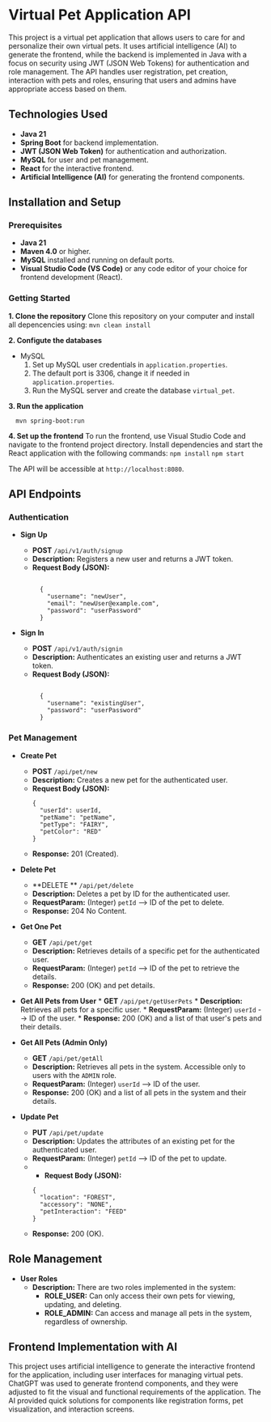 # Virtual Pet Application API
This project is a virtual pet application that allows users to care for and personalize their own virtual pets. 
It uses artificial intelligence (AI) to generate the frontend, while the backend is implemented in Java with a focus 
on security using JWT (JSON Web Tokens) for authentication and role management.
The API handles user registration, pet creation, interaction with pets and roles, ensuring that users and admins have appropriate access based on them.

## Technologies Used
* __Java 21__
* __Spring Boot__ for backend implementation.
* __JWT (JSON Web Token)__ for authentication and authorization.
* __MySQL__ for user and pet management.
* __React__ for the interactive frontend.
* __Artificial Intelligence (AI)__ for generating the frontend components.

## Installation and Setup

### Prerequisites

* __Java 21__
* __Maven 4.0__ or higher.
* __MySQL__ installed and running on default ports.
* __Visual Studio Code (VS Code)__ or any code editor of your choice for frontend development (React).

### Getting Started
**1. Clone the repository**
  Clone this repository on your computer and install all depencencies using: 
  `mvn clean install`

**2. Configute the databases**
  * MySQL
    1. Set up MySQL user credentials in `application.properties`.
    2. The default port is 3306, change it if needed in `application.properties`.
    3. Run the MySQL server and create the database `virtual_pet`.

  **3. Run the application**
  
      mvn spring-boot:run
      
   **4. Set up the frontend**
     To run the frontend, use Visual Studio Code and navigate to the frontend project directory.
     Install dependencies and start the React application with the following commands:
     `npm install`
     `npm start`
     
  The API will be accessible at `http://localhost:8080`.

## API Endpoints

### Authentication
  * **Sign Up**
      * **POST** `/api/v1/auth/signup`
      * **Description:** Registers a new user and returns a JWT token.
      * **Request Body (JSON):**
        ```
        
          {
            "username": "newUser",
            "email": "newUser@example.com",
            "password": "userPassword"
          }
        
        ```
        
   * **Sign In**
     * **POST** `/api/v1/auth/signin`
     * **Description:** Authenticates an existing user and returns a JWT token.
     * **Request Body (JSON):**
        ```
        
          {
            "username": "existingUser",
            "password": "userPassword"
          }
        
        ```

### Pet Management

  * **Create Pet**
    * **POST** `/api/pet/new`
    * **Description:** Creates a new pet for the authenticated user.
    * **Request Body (JSON):**
      ```
      {
        "userId": userId,
        "petName": "petName",
        "petType": "FAIRY",
        "petColor": "RED"
      }
      
      ```
    * **Response:** 201 (Created).

      
  * **Delete Pet**
    * **DELETE ** `/api/pet/delete`
    * **Description:** Deletes a pet by ID for the authenticated user.
    * **RequestParam:** (Integer)  `petId` --> ID of the pet to delete.
    * **Response:** 204 No Content.


  * **Get One Pet**
    * **GET** `/api/pet/get`
    * **Description:** Retrieves details of a specific pet for the authenticated user.
    * **RequestParam:** (Integer)  `petId` --> ID of the pet to retrieve the details.
    * **Response:** 200 (OK) and pet details.


   * **Get All Pets from User**
    * **GET** `/api/pet/getUserPets`
    * **Description:** Retrieves all pets for a specific user.
    * **RequestParam:** (Integer)  `userId` --> ID of the user.
    * **Response:** 200 (OK) and a list of that user's pets and their details.


  * **Get All Pets (Admin Only)**
    * **GET** `/api/pet/getAll`
    * **Description:** Retrieves all pets in the system. Accessible only to users with the `ADMIN` role.
    * **RequestParam:** (Integer)  `userId` --> ID of the user.
    * **Response:** 200 (OK) and a list of all pets in the system and their details.

   
  * **Update Pet**
    * **PUT** `/api/pet/update`
    * **Description:** Updates the attributes of an existing pet for the authenticated user.
    * **RequestParam:** (Integer)  `petId` --> ID of the pet to update.
    * * **Request Body (JSON):**
      ```
      {
        "location": "FOREST",
        "accessory": "NONE",
        "petInteraction": "FEED"
      }  
      ```
    * **Response:** 200 (OK).

## Role Management
  * __User Roles__
      * __Description:__ There are two roles implemented in the system:
          * __ROLE_USER:__ Can only access their own pets for viewing, updating, and deleting.
          * __ROLE_ADMIN:__ Can access and manage all pets in the system, regardless of ownership.

## Frontend Implementation with AI
This project uses artificial intelligence to generate the interactive frontend for the application, including user interfaces for managing virtual pets. 
ChatGPT was used to generate frontend components, and they were adjusted to fit the visual and functional requirements of the application.
The AI provided quick solutions for components like registration forms, pet visualization, and interaction screens.

